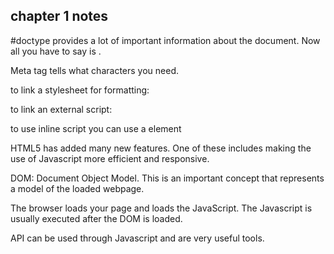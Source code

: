 ## chapter 1 notes

#doctype provides a lot of important information about the document. Now all you have to say is <!doctype html>.


Meta tag tells what characters you need.
<meta charset="utf-8">

to link a stylesheet for formatting:
<link rel="stylesheet" href="lounge.css">

to link an external script:
<script src="lounge.js"></script>
to use inline script you can use a <script></script> element

HTML5 has added many new features. One of these includes making the use of Javascript more efficient and responsive.

DOM: Document Object Model. This is an important concept that represents a model of the loaded webpage. 

The browser loads your page and loads the JavaScript. The Javascript is usually executed after the DOM is loaded.

API can be used through Javascript and are very useful tools.





